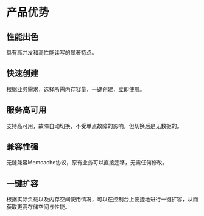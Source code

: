 # 产品优势



## 性能出色

具有高并发和高性能读写的显著特点。

## 快速创建

根据业务需求，选择所需内存容量，一键创建，立即使用。

## 服务高可用

支持高可用，故障自动切换，不受单点故障的影响，但切换后是无数据的。

## 兼容性强

无缝兼容Memcache协议，原有业务可以直接迁移，无需任何修改。

## 一键扩容

根据实际负载以及内存空间使用情况，可以在控制台上便捷地进行一键扩容，从而获取更高存储空间与性能。
